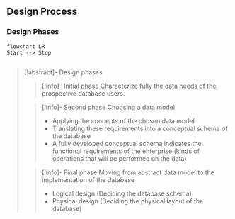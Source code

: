 ## Design Process
### Design Phases

```mermaid
flowchart LR
Start --> Stop


```

>[!abstract]- Design phases
>>[!info]- Initial phase
>>Characterize fully the data needs of the prospective database users.
>
>>[!info]- Second phase
>>Choosing a data model
>>- Applying the concepts of the chosen data model
>>- Translating these requirements into a conceptual schema of the database
>>- A fully developed conceptual schema indicates the functional requirements of the enterprise (kinds of operations that will be performed on the data)
>
>>[!info]- Final phase
>>Moving from abstract data model to the implementation of the database
>>- Logical design (Deciding the database schema)
>>- Physical design (Deciding the physical layout of the database)

